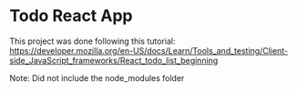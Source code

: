 # Todo React App

This project was done following this tutorial:
https://developer.mozilla.org/en-US/docs/Learn/Tools_and_testing/Client-side_JavaScript_frameworks/React_todo_list_beginning

Note: Did not include the node_modules folder
